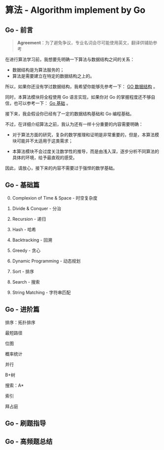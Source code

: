 # 算法 - Algorithm implement by Go

## Go - 前言

> **Agreement**：为了避免争议，专业名词会尽可能使用英文，翻译供辅助参考

在进行算法学习前，我想要先明确一下算法与数据结构之间的关系：

- 数据结构是为算法服务的；
- 算法是需要建立在特定的数据结构之上的。

所以，如果你还没有学过数据结构，我希望你能够先参考一下：
[GO 数据结构](https://github.com/zhyChesterCheung/GoGetit/blob/main/docs/Data-Structure/README.md) 。

同时，本算法模块将全程使用 Go 语言实现，如果你对 Go 的掌握程度还不够自信，也可以参考一下：
[Go 基础](https://github.com/zhyChesterCheung/GoGetit/tree/main/docs/Language) 。

接下来，我会假设你已经有了一定的数据结构基础和 Go 编程基础。

不过，在详细介绍算法之前，我认为还有一样十分重要的内容需要明确：

- 对于算法方面的研究，复杂的数学推理和证明是非常重要的，但是，本算法模块可能并不太适用于这类需求；

- 本算法模块不会过度关注数学性的推导，而是由浅入深，逐步分析不同算法的具体的环境，给予最直观的感受。

因此，请放心，接下来的内容不需要过于强悍的数学基础。

## Go - 基础篇

0. Complexion of Time & Space - 时空复杂度


1. Divide & Conquer - 分治


2. Recursion - 递归


3. Hash - 哈希


4. Backtracking - 回溯


5. Greedy - 贪心


6. Dynamic Programming - 动态规划


7. Sort - 排序


8. Search - 搜索


9. String Matching - 字符串匹配


## Go - 进阶篇

排序：拓扑排序

最短路径

位图

概率统计

并行

B+树

搜索：A*

索引

拜占庭

## Go - 刷题指导

## Go - 高频题总结
